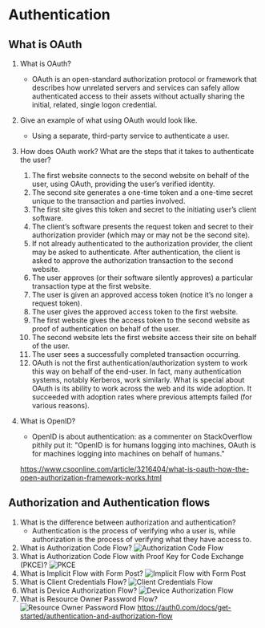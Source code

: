 # Authentication

## What is OAuth

1. What is OAuth?
   * OAuth is an open-standard authorization protocol or framework that describes how unrelated servers and services can safely allow authenticated access to their assets without actually sharing the initial, related, single logon credential.
2. Give an example of what using OAuth would look like.
   * Using a separate, third-party service to authenticate a user. 
3. How does OAuth work? What are the steps that it takes to authenticate the user?
   1. The first website connects to the second website on behalf of the user, using OAuth, providing the user’s verified identity.
   2. The second site generates a one-time token and a one-time secret unique to the transaction and parties involved.
   3. The first site gives this token and secret to the initiating user’s client software.
   4. The client’s software presents the request token and secret to their authorization provider (which may or may not be the second site).
   5. If not already authenticated to the authorization provider, the client may be asked to authenticate. After authentication, the client is asked to approve the authorization transaction to the second website.
   6. The user approves (or their software silently approves) a particular transaction type at the first website.
   7. The user is given an approved access token (notice it’s no longer a request token).
   8. The user gives the approved access token to the first website.
   9. The first website gives the access token to the second website as proof of authentication on behalf of the user.
   10. The second website lets the first website access their site on behalf of the user.
   11. The user sees a successfully completed transaction occurring.
   12. OAuth is not the first authentication/authorization system to work this way on behalf of the end-user. In fact, many authentication systems, notably Kerberos, work similarly. What is special about OAuth is its ability to work across the web and its wide adoption. It succeeded with adoption rates where previous attempts failed (for various reasons).
4. What is OpenID?
   * OpenID is about authentication: as a commenter on StackOverflow pithily put it: "OpenID is for humans logging into machines, OAuth is for machines logging into machines on behalf of humans."

   <https://www.csoonline.com/article/3216404/what-is-oauth-how-the-open-authorization-framework-works.html>

## Authorization and Authentication flows

1. What is the difference between authorization and authentication?
   * Authentication is the process of verifying who a user is, while authorization is the process of verifying what they have access to.
2. What is Authorization Code Flow?
   ![Authorization Code Flow](https://images.ctfassets.net/cdy7uua7fh8z/2nbNztohyR7uMcZmnUt0VU/2c017d2a2a2cdd80f097554d33ff72dd/auth-sequence-auth-code.png)
3. What is Authorization Code Flow with Proof Key for Code Exchange (PKCE)?
   ![PKCE](https://images.ctfassets.net/cdy7uua7fh8z/3pstjSYx3YNSiJQnwKZvm5/33c941faf2e0c434a9ab1f0f3a06e13a/auth-sequence-auth-code-pkce.png)
4. What is Implicit Flow with Form Post?
   ![Implicit Flow with Form Post](https://images.ctfassets.net/cdy7uua7fh8z/6m0uE4E7Hpzbdhyh9dEuYK/e36c910ff47a7540bf27e23c02822624/auth-sequence-implicit-form-post.png)
5. What is Client Credentials Flow?
   ![Client Credentials Flow](https://images.ctfassets.net/cdy7uua7fh8z/2waLvaQdM5Fl5ZN5xUrF2F/7a6750b784493042d073de709cccd843/Client_Credentials_flow.png)
6. What is Device Authorization Flow?
   ![Device Authorization Flow](https://images.ctfassets.net/cdy7uua7fh8z/1A6jpG3W1H6SC9ZK92NyKd/40af53209f90a7c392f621f329fb4424/auth-sequence-device-auth.png)
7. What is Resource Owner Password Flow?
   ![Resource Owner Password Flow](https://images.ctfassets.net/cdy7uua7fh8z/4EeYNcnVX1RFcTy5z4lP4v/c3e4d22e6f8bf558caf07338a7388097/ROP_Grant.png)
<https://auth0.com/docs/get-started/authentication-and-authorization-flow>
